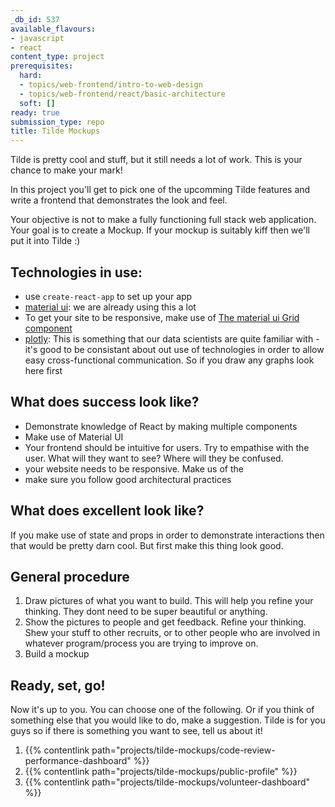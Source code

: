 ```yaml
---
_db_id: 537
available_flavours:
- javascript
- react
content_type: project
prerequisites:
  hard:
  - topics/web-frontend/intro-to-web-design
  - topics/web-frontend/react/basic-architecture
  soft: []
ready: true
submission_type: repo
title: Tilde Mockups
---
```


Tilde is pretty cool and stuff, but it still needs a lot of work. This is your chance to make your mark!

In this project you'll get to pick one of the upcomming Tilde features and write a frontend that demonstrates the look and feel.

Your objective is not to make a fully functioning full stack web application. Your goal is to create a Mockup. If your mockup is suitably kiff then we'll put it into Tilde :)

## Technologies in use:

- use `create-react-app` to set up your app
- [material ui](https://material-ui.com/): we are already using this a lot
- To get your site to be responsive, make use of [The material ui Grid component](https://material-ui.com/components/grid/)
- [plotly](https://plotly.com/javascript/react/): This is something that our data scientists are quite familiar with - it's good to be consistant about out use of technologies in order to allow easy cross-functional communication. So if you draw any graphs look here first

## What does success look like?

- Demonstrate knowledge of React by making multiple components
- Make use of Material UI
- Your frontend should be intuitive for users. Try to empathise with the user. What will they want to see? Where will they be confused.
- your website needs to be responsive. Make us of the
- make sure you follow good architectural practices

## What does excellent look like?

If you make use of state and props in order to demonstrate interactions then that would be pretty darn cool. But first make this thing look good.

## General procedure

1. Draw pictures of what you want to build. This will help you refine your thinking. They dont need to be super beautiful or anything.
2. Show the pictures to people and get feedback. Refine your thinking. Shew your stuff to other recruits, or to other people who are involved in whatever program/process you are trying to improve on.
3. Build a mockup

## Ready, set, go!

Now it's up to you. You can choose one of the following. Or if you think of something else that you would like to do, make a suggestion. Tilde is for you guys so if there is something you want to see, tell us about it!

1. {{% contentlink path="projects/tilde-mockups/code-review-performance-dashboard" %}}
2. {{% contentlink path="projects/tilde-mockups/public-profile" %}}
3. {{% contentlink path="projects/tilde-mockups/volunteer-dashboard" %}}